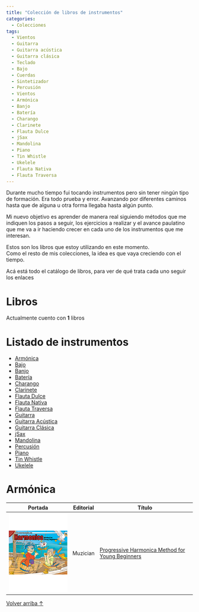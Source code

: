```yaml
---
title: "Colección de libros de instrumentos"
categories:
  - Colecciones
tags:
  - Vientos
  - Guitarra
  - Guitarra acústica
  - Guitarra clásica
  - Teclado
  - Bajo
  - Cuerdas
  - Sintetizador
  - Percusión
  - Vientos
  - Armónica
  - Banjo
  - Batería
  - Charango
  - Clarinete
  - Flauta Dulce
  - jSax
  - Mandolina
  - Piano
  - Tin Whistle
  - Ukelele
  - Flauta Nativa
  - Flauta Traversa
---
```


Durante mucho tiempo fui tocando instrumentos pero sin tener ningún tipo de formación.
Era todo prueba y error. Avanzando por diferentes caminos hasta que de alguna u otra forma llegaba hasta algún punto.

Mi nuevo objetivo es aprender de manera real siguiendo métodos que me indiquen los pasos a seguir, los ejercicios a realizar y el avance paulatino que me va a ir haciendo crecer en cada uno de los instrumentos que me interesan.

Estos son los libros que estoy utilizando en este momento.  
Como el resto de mis colecciones, la idea es que vaya creciendo con el tiempo.

Acá está todo el catálogo de libros, para ver de qué trata cada uno seguir los enlaces

# Libros

Actualmente cuento con **1** libros

# Listado de instrumentos

- [Armónica](#armónica)
- [Bajo](#bajo)
- [Banjo](#banjo)
- [Batería](#batería)
- [Charango](#charango)
- [Clarinete](#clarinete)
- [Flauta Dulce](#flauta-dulce)
- [Flauta Nativa](#flauta-nativa)
- [Flauta Traversa](#flauta-traversa)
- [Guitarra](#guitarra)
- [Guitarra Acústica](#guitarra-acústica)
- [Guitarra Clásica](#guitarra-clásica)
- [jSax](#jsax)
- [Mandolina](#mandolina)
- [Percusión](#percusión)
- [Piano](#piano)
- [Tin Whistle](#tin-whistle)
- [Ukelele](#ukelele)

# Armónica

| Portada                                                                                                      | Editorial | Título                                           |
| ------------------------------------------------------------------------------------------------------------ | --------- | ------------------------------------------------ |
| ![Armónica](/assets/images/coleccion-libros/Muzician---Progressive-Harmonica-Method-For-Young-Beginners.png) | Muzician  | [Progressive Harmonica Method for Young Beginners](/libros/muzician-progressive-harmonica-method-for-young-beginners) |

<a href="#listado-de-instrumentos" class="back-to-top">Volver arriba ↑</a>
